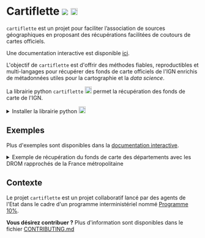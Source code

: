 # Cartiflette [![](https://img.shields.io/badge/code%20style-black-000000.svg)](https://github.com/psf/black) <img height="18" width="18" src="https://cdn.simpleicons.org/python/00ccff99" />


`cartiflette` est un projet pour faciliter l’association de sources
géographiques en proposant des récupérations facilitées de coutours de
cartes officiels.

Une documentation interactive est disponible [ici](https://inseefrlab.github.io/cartiflette-website/index.html).

L'objectif de `cartiflette` est d'offrir des méthodes fiables, 
reproductibles et multi-langages pour récupérer des fonds de carte officiels de l'IGN
enrichis de métadonnées utiles pour la cartographie et la _data science_. 

La librairie python `cartiflette` <img height="18" width="18" src="https://cdn.simpleicons.org/python/00ccff99" /> permet la récupération des fonds de carte de l'IGN.

<details>
  <summary>
  Installer la librairie python <img height="18" width="18" src="https://cdn.simpleicons.org/python/00ccff99" />
  </summary>

``` python
pip install cartiflette
```

</details>


## Exemples

Plus d'exemples sont disponibles dans la [documentation interactive](https://inseefrlab.github.io/cartiflette-website/index.html).

<details>
  <summary>
    Exemple de récupération du fonds de carte des départements avec les DROM rapprochés de la France métropolitaine
  </summary>

![image](https://github.com/InseeFrLab/cartiflette/assets/33896139/18cf091f-ddab-420d-a078-4c678f21db23)

</details>

## Contexte

Le projet `cartiflette` est un projet collaboratif lancé par des agents de l'Etat dans le cadre d'un programme interministériel
nommé [Programme 10%](https://www.10pourcent.etalab.gouv.fr/).

__Vous désirez contribuer ?__ Plus d'information sont disponibles dans le fichier [CONTRIBUTING.md](https://github.com/InseeFrLab/cartiflette/blob/main/CONTRIBUTING.md)
